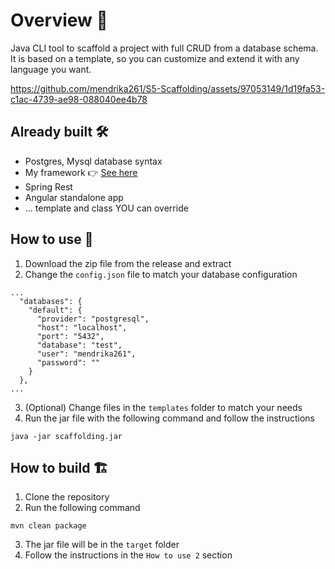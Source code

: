 # Overview 🔮

Java CLI tool to scaffold a project with full CRUD from a database schema.
It is based on a template, so you can customize and extend it with any language you want.

https://github.com/mendrika261/S5-Scaffolding/assets/97053149/1d19fa53-c1ac-4739-ae98-088040ee4b78

## Already built 🛠️

- Postgres, Mysql database syntax
- My framework 👉 [See here](https://github.com/mendrika261/S4-Java-Framework)
- Spring Rest
- Angular standalone app
- ... template and class YOU can override

## How to use 🚀

1. Download the zip file from the release and extract
2. Change the `config.json` file to match your database configuration

```
...
  "databases": {
    "default": {
      "provider": "postgresql",
      "host": "localhost",
      "port": "5432",
      "database": "test",
      "user": "mendrika261",
      "password": ""
    }
  },
...
```

3. (Optional) Change files in the `templates` folder to match your needs
4. Run the jar file with the following command and follow the instructions

```shell
java -jar scaffolding.jar
```

## How to build 🏗️

1. Clone the repository
2. Run the following command

```shell
mvn clean package
```

3. The jar file will be in the `target` folder
4. Follow the instructions in the `How to use 2` section
